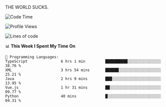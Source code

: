THE WORLD SUCKS.

<!--START_SECTION:waka-->
![Code Time](http://img.shields.io/badge/Code%20Time-747%20hrs%2033%20mins-blue)

![Profile Views](http://img.shields.io/badge/Profile%20Views-0-blue)

![Lines of code](https://img.shields.io/badge/From%20Hello%20World%20I%27ve%20Written-2.1%20million%20lines%20of%20code-blue)

📊 **This Week I Spent My Time On** 

```text
💬 Programming Languages: 
TypeScript               6 hrs 1 min         ██████████░░░░░░░░░░░░░░░   38.76 % 
XML                      3 hrs 54 mins       ██████░░░░░░░░░░░░░░░░░░░   25.21 % 
Java                     2 hrs 9 mins        ███░░░░░░░░░░░░░░░░░░░░░░   13.95 % 
Vue.js                   1 hr 31 mins        ██░░░░░░░░░░░░░░░░░░░░░░░   09.77 % 
Python                   40 mins             █░░░░░░░░░░░░░░░░░░░░░░░░   04.31 % 
```


<!--END_SECTION:waka-->
